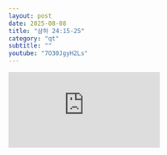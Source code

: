 ```yaml
---
layout: post
date: 2025-08-08
title: "삼하 24:15-25"
category: "qt"
subtitle: ""
youtube: "7O30JgyH2Ls"
---
```


<div class="youtube margin-large">
    <iframe src="https://www.youtube.com/embed/7O30JgyH2Ls" title="YouTube video player" frameborder="0" allow="accelerometer; autoplay; clipboard-write; encrypted-media; gyroscope; picture-in-picture; web-share" allowfullscreen></iframe>
</div>

